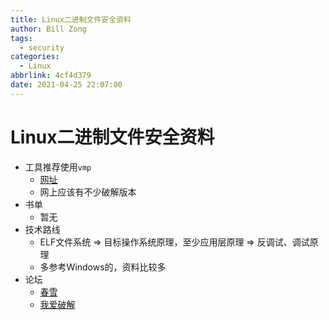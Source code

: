 ```yaml
---
title: Linux二进制文件安全资料
author: Bill Zong
tags:
  - security
categories:
  - Linux
abbrlink: 4cf4d379
date: 2021-04-25 22:07:00
---
```

# Linux二进制文件安全资料

* 工具推荐使用`vmp`
    * [网址](https://vmpsoft.com/)
    * 网上应该有不少破解版本
* 书单
    * 暂无
* 技术路线
    * ELF文件系统 => 目标操作系统原理，至少应用层原理 => 反调试、调试原理
    * 多参考Windows的，资料比较多
* 论坛
    * [春雪](https://www.pediy.com/)
    * [我爱破解](http://www.52pojie.cn/)
